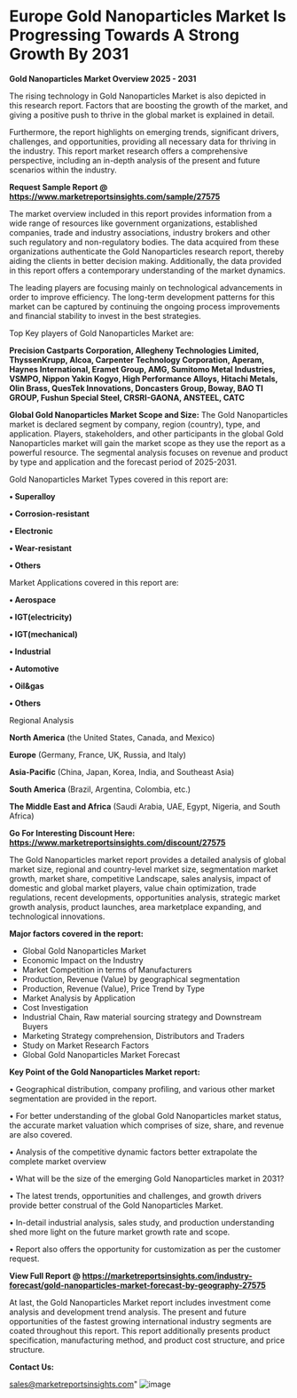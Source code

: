 # Europe Gold Nanoparticles Market Is Progressing Towards A Strong Growth By 2031

<Strong> Gold Nanoparticles Market Overview 2025 - 2031</strong>

The rising technology in Gold Nanoparticles Market is also depicted in this research report. Factors that are boosting the growth of the market, and giving a positive push to thrive in the global market is explained in detail.

Furthermore, the report highlights on emerging trends, significant drivers, challenges, and opportunities, providing all necessary data for thriving in the industry. This report market research offers a comprehensive perspective, including an in-depth analysis of the present and future scenarios within the industry.

<strong>Request Sample Report @ <a href=https://www.marketreportsinsights.com/sample/27575>https://www.marketreportsinsights.com/sample/27575</a></strong>

The market overview included in this report provides information from a wide range of resources like government organizations, established companies, trade and industry associations, industry brokers and other such regulatory and non-regulatory bodies. The data acquired from these organizations authenticate the Gold Nanoparticles research report, thereby aiding the clients in better decision making. Additionally, the data provided in this report offers a contemporary understanding of the market dynamics.

The leading players are focusing mainly on technological advancements in order to improve efficiency. The long-term development patterns for this market can be captured by continuing the ongoing process improvements and financial stability to invest in the best strategies.

Top Key players of Gold Nanoparticles Market are:

<strong>Precision Castparts Corporation, Allegheny Technologies Limited, ThyssenKrupp, Alcoa, Carpenter Technology Corporation, Aperam, Haynes International, Eramet Group, AMG, Sumitomo Metal Industries, VSMPO, Nippon Yakin Kogyo, High Performance Alloys, Hitachi Metals, Olin Brass, QuesTek Innovations, Doncasters Group, Boway, BAO TI GROUP, Fushun Special Steel, CRSRI-GAONA, ANSTEEL, CATC</strong>

<strong><b>Global Gold Nanoparticles Market Scope and Size:</b></strong>
The Gold Nanoparticles market is declared segment by company, region (country), type, and application. Players, stakeholders, and other participants in the global Gold Nanoparticles market will gain the market scope as they use the report as a powerful resource. The segmental analysis focuses on revenue and product by type and application and the forecast period of 2025-2031.

Gold Nanoparticles Market Types covered in this report are:

<strong>• Superalloy

• Corrosion-resistant

• Electronic

• Wear-resistant

• Others</strong>

Market Applications covered in this report are:

<strong>• Aerospace

• IGT(electricity)

• IGT(mechanical)

• Industrial

• Automotive

• Oil&gas

• Others</strong> 

Regional Analysis

<strong>North America</strong> (the United States, Canada, and Mexico)

<strong>Europe</strong> (Germany, France, UK, Russia, and Italy)

<strong>Asia-Pacific</strong> (China, Japan, Korea, India, and Southeast Asia)

<strong>South America</strong> (Brazil, Argentina, Colombia, etc.)

<strong>The Middle East and Africa</strong> (Saudi Arabia, UAE, Egypt, Nigeria, and South Africa)

<strong>Go For Interesting Discount Here: <a href=https://www.marketreportsinsights.com/discount/27575>https://www.marketreportsinsights.com/discount/27575</a></strong>

The Gold Nanoparticles market report provides a detailed analysis of global market size, regional and country-level market size, segmentation market growth, market share, competitive Landscape, sales analysis, impact of domestic and global market players, value chain optimization, trade regulations, recent developments, opportunities analysis, strategic market growth analysis, product launches, area marketplace expanding, and technological innovations.

<strong><b>Major factors covered in the report:</b></strong>
<ul>
  <li>Global Gold Nanoparticles Market </li>
  <li>Economic Impact on the Industry</li>
  <li>Market Competition in terms of Manufacturers</li>
  <li>Production, Revenue (Value) by geographical segmentation</li>
  <li>Production, Revenue (Value), Price Trend by Type</li>
  <li>Market Analysis by Application</li>
  <li>Cost Investigation</li>
  <li>Industrial Chain, Raw material sourcing strategy and Downstream Buyers</li>
  <li>Marketing Strategy comprehension, Distributors and Traders</li>
  <li>Study on Market Research Factors</li>
  <li>Global Gold Nanoparticles Market Forecast</li>
</ul>

<strong><b>Key Point of the Gold Nanoparticles Market report:</b></strong>

• Geographical distribution, company profiling, and various other market segmentation are provided in the report.

• For better understanding of the global Gold Nanoparticles market status, the accurate market valuation which comprises of size, share, and revenue are also covered.

• Analysis of the competitive dynamic factors better extrapolate the complete market overview

• What will be the size of the emerging Gold Nanoparticles market in 2031?

• The latest trends, opportunities and challenges, and growth drivers provide better construal of the Gold Nanoparticles Market.

• In-detail industrial analysis, sales study, and production understanding shed more light on the future market growth rate and scope.

• Report also offers the opportunity for customization as per the customer request.

<strong><b>View Full Report @ <a href=https://marketreportsinsights.com/industry-forecast/gold-nanoparticles-market-forecast-by-geography-27575>https://marketreportsinsights.com/industry-forecast/gold-nanoparticles-market-forecast-by-geography-27575</a></b></strong>


At last, the Gold Nanoparticles Market report includes investment come analysis and development trend analysis. The present and future opportunities of the fastest growing international industry segments are coated throughout this report. This report additionally presents product specification, manufacturing method, and product cost structure, and price structure.

<strong>Contact Us:</strong>

sales@marketreportsinsights.com"
![image](https://github.com/user-attachments/assets/4a8c0a98-a897-4621-ad10-d9d068b3d47b)
